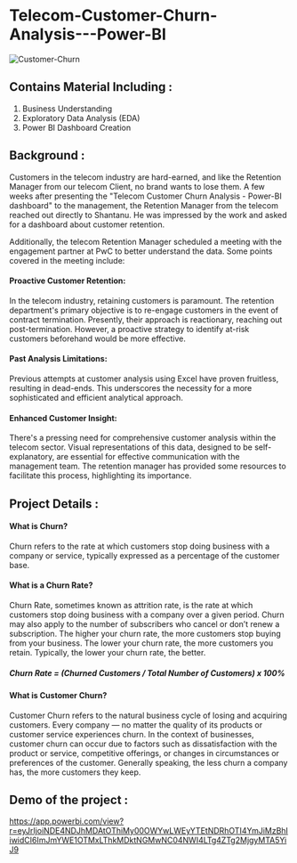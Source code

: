 # Telecom-Customer-Churn-Analysis---Power-BI
![Customer-Churn](https://github.com/kriti8303/Telecom-Customer-Churn-Analysis---Power-BI/assets/86372176/dcd1a38d-4f4d-429b-a138-7f5d87dbe04e)

## Contains Material Including : 
1. Business Understanding
2. Exploratory Data Analysis (EDA)
3. Power BI Dashboard Creation

## Background : 
Customers in the telecom industry are hard-earned, and like the Retention Manager from our telecom Client, no brand wants to lose them. A few weeks after presenting the "Telecom Customer Churn Analysis - Power-BI dashboard" to the management, the Retention Manager from the telecom reached out directly to Shantanu. He was impressed by the work and asked for a dashboard about customer retention.

Additionally, the telecom Retention Manager scheduled a meeting with the engagement partner at PwC to better understand the data. Some points covered in the meeting include:

#### Proactive Customer Retention:
In the telecom industry, retaining customers is paramount. The retention department's primary objective is to re-engage customers in the event of contract termination. Presently, their approach is reactionary, reaching out post-termination. However, a proactive strategy to identify at-risk customers beforehand would be more effective.

#### Past Analysis Limitations:
Previous attempts at customer analysis using Excel have proven fruitless, resulting in dead-ends. This underscores the necessity for a more sophisticated and efficient analytical approach.

#### Enhanced Customer Insight:
There's a pressing need for comprehensive customer analysis within the telecom sector. Visual representations of this data, designed to be self-explanatory, are essential for effective communication with the management team. The retention manager has provided some resources to facilitate this process, highlighting its importance.

## Project Details : 

#### What is Churn?
Churn refers to the rate at which customers stop doing business with a company or service, typically expressed as a percentage of the customer base.

#### What is a Churn Rate?
Churn Rate, sometimes known as attrition rate, is the rate at which customers stop doing business with a company over a given period. Churn may also apply to the number of subscribers who cancel or don’t renew a subscription. The higher your churn rate, the more customers stop buying from your business. The lower your churn rate, the more customers you retain. Typically, the lower your churn rate, the better.

##### Churn Rate = (Churned Customers / Total Number of Customers) x 100%

#### What is Customer Churn?
Customer Churn refers to the natural business cycle of losing and acquiring customers. Every company — no matter the quality of its products or customer service experiences churn. In the context of businesses, customer churn can occur due to factors such as dissatisfaction with the product or service, competitive offerings, or changes in circumstances or preferences of the customer. Generally speaking, the less churn a company has, the more customers they keep.

## Demo of the project : 
https://app.powerbi.com/view?r=eyJrIjoiNDE4NDJhMDAtOThiMy00OWYwLWEyYTEtNDRhOTI4YmJiMzBhIiwidCI6ImJmYWE1OTMxLThkMDktNGMwNC04NWI4LTg4ZTg2MjgyMTA5YiJ9





